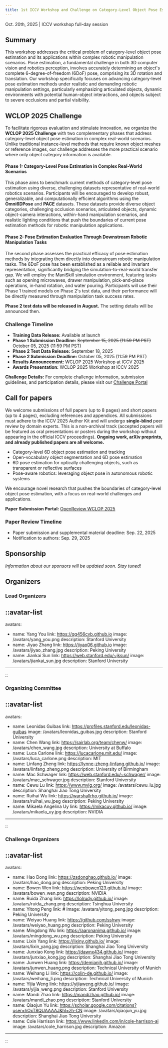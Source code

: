 ```yaml
---
title: 1st ICCV Workshop and Challenge on Category-Level Object Pose Estimation in the Wild
---
```


<p class="text-center">
  Oct. 20th, 2025 | ICCV workshop full-day session
</p>

## Summary

This workshop addresses the critical problem of category-level object pose estimation and its applications within complex robotic manipulation scenarios. Pose estimation, a fundamental challenge in both 3D computer vision and robotics perception, involves accurately determining an object's complete 6-degree-of-freedom (6DoF) pose, comprising its 3D rotation and translation. Our workshop specifically focuses on advancing category-level pose estimation methods under realistic and demanding robotic manipulation settings, particularly emphasizing articulated objects, dynamic environments with potential human-object interactions, and objects subject to severe occlusions and partial visibility.

## WCLOP 2025 Challenge

To facilitate rigorous evaluation and stimulate innovation, we organize the **WCLOP 2025 Challenge** with two complementary phases that address category-level object pose estimation in complex real-world scenarios. Unlike traditional instance-level methods that require known object meshes or reference images, our challenge addresses the more practical scenario where only object category information is available.

#### Phase 1: Category-Level Pose Estimation in Complex Real-World Scenarios

This phase aims to benchmark current methods of category-level pose estimation using diverse, challenging datasets representative of real-world robotics scenarios. Participants will be encouraged to develop robust, generalizable, and computationally efficient algorithms using the **Omni6DPose** and **PACE** datasets. These datasets provide diverse object categories, challenging occlusion scenarios, articulated objects, dynamic object-camera interactions, within-hand manipulation scenarios, and realistic lighting conditions that push the boundaries of current pose estimation methods for robotic manipulation applications.

#### Phase 2: Pose Estimation Evaluation Through Downstream Robotic Manipulation Tasks

The second phase assesses the practical efficacy of pose estimation methods by integrating them directly into downstream robotic manipulation tasks. The 6DoF pose has been established as a reliable and invariant representation, significantly bridging the simulation-to-real-world transfer gap. We will employ the ManiSkill simulation environment, featuring tasks such as opening microwaves, drawer manipulation, pick-and-place operations, in-hand rotation, and water pouring. Participants will use their Phase 1 trained models on Phase 2's test data, and their performance will be directly measured through manipulation task success rates.

**Phase 2 test data will be released in August.** The setting details will be announced then.

### Challenge Timeline

- **Training Data Release:** Available at launch
- **Phase 1 Submission Deadline:** ~~September 15, 2025 (11:59 PM PST)~~ October 05, 2025 (11:59 PM PST)
- **Phase 2 Test Data Release:** September 18, 2025
- **Phase 2 Submission Deadline:** October 05, 2025 (11:59 PM PST)
- **Results Announcement:** WCLOP 2025 Workshop at ICCV 2025
- **Awards Presentation:** WCLOP 2025 Workshop at ICCV 2025

**Challenge Details:** For complete challenge information, submission guidelines, and participation details, please visit our [Challenge Portal](https://www.codabench.org/competitions/9742/)

<!-- ![Example image (place image in public folder)](/img/teaser-min.png) -->

## Call for papers

We welcome submissions of full papers (up to 8 pages) and short papers (up to 4 pages), excluding references and appendices. All submissions must adhere to the ICCV 2025 Author Kit and will undergo **single-blind** peer review by domain experts. This is a non-archival track (accepted papers will be featured as oral presentations or posters during the workshop without appearing in the official ICCV proceedings). **Ongoing work, arXiv preprints, and already published papers are all welcome.**

- Category-level 6D object pose estimation and tracking
- Open-vocabulary object segmentation and 6D pose estimation
- 6D pose estimation for optically challenging objects, such as transparent or reflective surfaces
- Pose-aware robotics: leveraging object pose in autonomous robotic systems

We encourage novel research that pushes the boundaries of category-level object pose estimation, with a focus on real-world challenges and applications.

**Paper Submission Portal:** [OpenReview WCLOP 2025](https://openreview.net/group?id=thecvf.com/ICCV/2025/Workshop/WCLOP)

### Paper Review Timeline

- Paper submission and supplemental material deadline: Sep. 22, 2025
- Notification to authors: Sep. 29, 2025

## Sponsorship

*Information about our sponsors will be updated soon. Stay tuned!*

<!-- Sponsor logos and information will be added here -->

## Organizers

### Lead Organizers

::avatar-list
---
avatars:
  - name: Yang You
    link: https://qq456cvb.github.io
    image: /avatars/yang_you.png
    description: Stanford University
  - name: Jiyao Zhang
    link: https://jiyao06.github.io
    image: /avatars/jiyao_zhang.jpg
    description: Peking University
  - name: Jiankai Sun
    link: https://web.stanford.edu/~jksun/
    image: /avatars/jiankai_sun.jpg
    description: Stanford University
---
::

### Organizing Committee

::avatar-list
---
avatars:
  - name: Leonidas Guibas
    link: https://profiles.stanford.edu/leonidas-guibas
    image: /avatars/leonidas_guibas.jpg
    description: Stanford University
  - name: Chen Wang
    link: https://sairlab.org/team/chenw/
    image: /avatars/chen_wang.jpg
    description: University at Buffalo
  - name: Luca Carlone
    link: https://lucacarlone.mit.edu/
    image: /avatars/luca_carlone.png
    description: MIT
  - name: Linfang Zheng
    link: https://lynne-zheng-linfang.github.io/
    image: /avatars/linfang_zheng.png
    description: University of Birmingham
  - name: Mac Schwager
    link: https://web.stanford.edu/~schwager/
    image: /avatars/mac_schwager.jpg
    description: Stanford University
  - name: Cewu Lu
    link: https://www.mvig.org/
    image: /avatars/cewu_lu.jpg
    description: Shanghai Jiao Tong University
  - name: Ruihai Wu
    link: https://warshallrho.github.io/
    image: /avatars/ruihai_wu.jpeg
    description: Peking University
  - name: Mikaela Angelina Uy
    link: https://mikacuy.github.io/
    image: /avatars/mikaela_uy.jpg
    description: NVIDIA
---
::

### Challenge Organizers

::avatar-list
---
avatars:
  - name: Hao Dong
    link: https://zsdonghao.github.io/
    image: /avatars/hao_dong.png
    description: Peking University
  - name: Bowen Wen
    link: https://wenbowen123.github.io/
    image: /avatars/bowen_wen.png
    description: NVIDIA
  - name: Ruida Zhang
    link: https://lolrudy.github.io/
    image: /avatars/ruida_zhang.png
    description: Tsinghua University
  - name: Yitong Peng
    link: #
    image: /avatars/yitong_peng.jpg
    description: Peking University
  - name: Weiyao Huang
    link: https://github.com/sshwy
    image: /avatars/weiyao_huang.png
    description: Peking University
  - name: Mingdong Wu
    link: https://aaronanima.github.io/
    image: /avatars/mingdong_wu.png
    description: Peking University
  - name: Lixin Yang
    link: https://lixiny.github.io/
    image: /avatars/lixin_yang.jpg
    description: Shanghai Jiao Tong University
  - name: Junxiao Kong
    link: https://dawnx434.github.io/
    image: /avatars/junxiao_kong.jpg
    description: Shanghai Jiao Tong University
  - name: Junwen Huang
    link: https://demianjh.github.io/
    image: /avatars/junwen_huang.png
    description: Technical University of Munich
  - name: Weihang Li
    link: https://colin-de.github.io/
    image: /avatars/weihang_li.png
    description: Technical University of Munich
  - name: Yijia Weng
    link: https://yijiaweng.github.io/
    image: /avatars/yijia_weng.png
    description: Stanford University
  - name: Mandi Zhao
    link: https://mandizhao.github.io/
    image: /avatars/mandi_zhao.png
    description: Stanford University
  - name: Qiaojun Yu
    link: https://scholar.google.com/citations?user=hOxT8QUAAAAJ&hl=zh-CN
    image: /avatars/qiaojun_yu.jpg
    description: Shanghai Jiao Tong University
  - name: Cole Harrison
    link: https://www.linkedin.com/in/cole-harrison-ai
    image: /avatars/cole_harrison.jpg
    description: Amazon
---
::